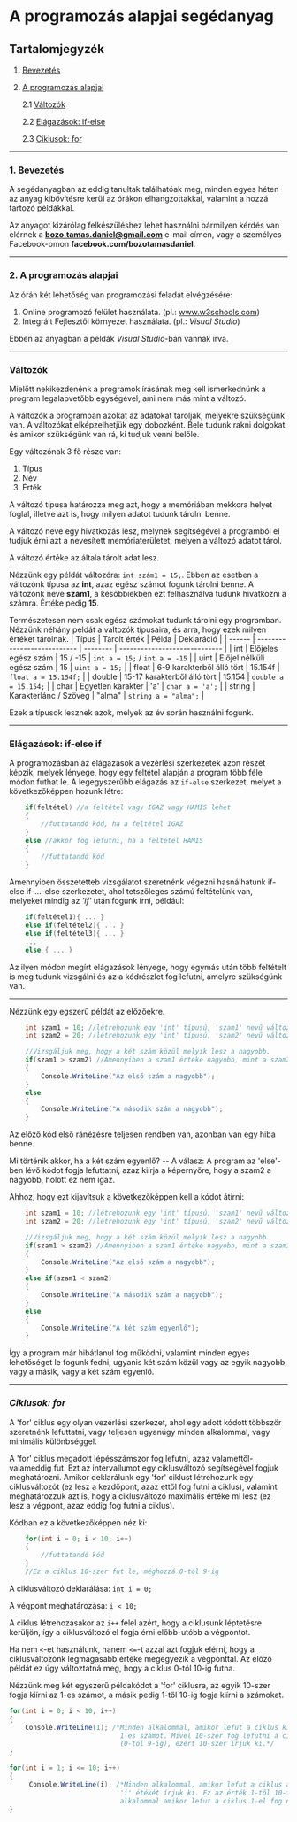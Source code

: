 # A programozás alapjai segédanyag
## Tartalomjegyzék
1. [Bevezetés](#introduction)
2. [A programozás alapjai](#basics)

    2.1 [Változók](#variables)
    
    2.2 [Elágazások: if-else](#if-else)

    2.3 [Ciklusok: for](#for)
***
### 1. Bevezetés<a name = "bevezetés"></a>
A segédanyagban az eddig tanultak találhatóak meg, minden egyes héten az anyag kibővítésre kerül az órákon elhangzottakkal, valamint a hozzá tartozó példákkal.

Az anyagot kizárólag felkészüléshez lehet használni bármilyen kérdés van elérnek a **bozo.tamas.daniel@gmail.com** e-mail címen, vagy a személyes Facebook-omon **facebook.com/bozotamasdaniel**.
***
### 2. A programozás alapjai<a name = "basics"></a>
Az órán két lehetőség van programozási feladat elvégzésére:

1. Online programozó felület használata. (pl.: www.w3schools.com)
2. Integrált Fejlesztői környezet használata. (pl.: _Visual Studio_)

Ebben az anyagban a példák _Visual Studio_-ban vannak írva.

***
### **Változók**<a name = "variables"></a>

Mielőtt nekikezdenénk a programok írásának meg kell ismerkednünk a program legalapvetőbb egységével, ami nem más mint a változó.

A változók a programban azokat az adatokat tárolják, melyekre szükségünk van. A változókat elképzelhetjük egy dobozként. Bele tudunk rakni dolgokat és amikor szükségünk van rá, ki tudjuk venni belőle.

Egy változónak 3 fő része van:

1. Típus
2. Név
3. Érték

A változó típusa határozza meg azt, hogy a memóriában mekkora helyet foglal, illetve azt is, hogy milyen adatot tudunk tárolni benne.

A változó neve egy hivatkozás lesz, melynek segítségével a programból el tudjuk érni azt a nevesített memóriaterületet, melyen a változó adatot tárol.

A változó értéke az általa tárolt adat lesz.

Nézzünk egy példát változóra: `int szám1 = 15;`. Ebben az esetben a változónk típusa az **int**, azaz egész számot fogunk tárolni benne. A változónk neve **szám1**, a későbbiekben ezt felhasználva tudunk hivatkozni a számra. Értéke pedig **15**.

Természetesen nem csak egész számokat tudunk tárolni egy programban. Nézzünk néhány példát a valtozók típusaira, és arra, hogy ezek milyen értéket tárolnak.
| Típus  | Tárolt érték                | Példa    | Deklaráció                    |
| ------ | --------------------------- | -------- | ----------------------------- |
| int    | Előjeles egész szám         | 15 / -15 | `int a = 15;` / `int a = -15` |
| uint   | Előjel nélküli egész szám   | 15       | `uint a = 15;`                |
| float  | 6-9 karakterből álló tört   | 15.154f  | `float a = 15.154f;`          |
| double | 15-17 karakterből álló tört | 15.154   | `double a = 15.154;`          |
| char   | Egyetlen karakter           | 'a'      | `char a = 'a';`               |
| string | Karakterlánc / Szöveg       | "alma"   | `string a = "alma";`          |

Ezek a típusok lesznek azok, melyek az év során használni fogunk.
***
### **Elágazások: if-else if**<a name = "if-else"></a>

A programozásban az elágazások a vezérlési szerkezetek azon részét képzik, melyek lényege, hogy egy feltétel alapján a program több féle módon futhat le. A legegyszerűbb elágazás az `if-else` szerkezet, melyet a következőképpen hozunk létre:
```csharp
    if(feltétel) //a feltétel vagy IGAZ vagy HAMIS lehet
    {
        //futtatandó kód, ha a feltétel IGAZ
    }
    else //akkor fog lefutni, ha a feltétel HAMIS
    {
        //futtatandó kód
    }
```
Amennyiben összetetteb vizsgálatot szeretnénk végezni hasnálhatunk if-else if-...-else szerkezetet, ahol tetszőleges számú feltételünk van, melyeket mindig az _'if'_ után fogunk írni, például:
```csharp
    if(feltétel1){ ... }
    else if(feltétel2){ ... }
    else if(feltétel3){ ... }
    ...
    else { ... }
```
Az ilyen módon megírt elágazások lényege, hogy egymás után több feltételt is meg tudunk vizsgálni és az a kódrészlet fog lefutni, amelyre szükségünk van.
***
Nézzünk egy egszerű példát az előzőekre.

```csharp
    int szam1 = 10; //létrehozunk egy 'int' típusú, 'szam1' nevű változó, melynek értéke 10
    int szam2 = 20; //létrehozunk egy 'int' típusú, 'szam2' nevű változó, melynek értéke 20

    //Vizsgáljuk meg, hogy a két szám közül melyik lesz a nagyobb.
    if(szam1 > szam2) //Amennyiben a szam1 értéke nagyobb, mint a szam2-é
    {
        Console.WriteLine("Az első szám a nagyobb");
    }
    else
    {
        Console.WriteLine("A második szám a nagyobb");
    }
```
Az előző kód első ránézésre teljesen rendben van, azonban van egy hiba benne.

Mi történik akkor, ha a két szám egyenlő? -- A válasz: A program az 'else'-ben lévő kódot fogja lefuttatni, azaz kiírja a képernyőre, hogy a szam2 a nagyobb, holott ez nem igaz.

Ahhoz, hogy ezt kijavítsuk a következőképpen kell a kódot átírni:
```csharp
    int szam1 = 10; //létrehozunk egy 'int' típusú, 'szam1' nevű változó, melynek értéke 10
    int szam2 = 20; //létrehozunk egy 'int' típusú, 'szam2' nevű változó, melynek értéke 20

    //Vizsgáljuk meg, hogy a két szám közül melyik lesz a nagyobb.
    if(szam1 > szam2) //Amennyiben a szam1 értéke nagyobb, mint a szam2-é
    {
        Console.WriteLine("Az első szám a nagyobb");
    }
    else if(szam1 < szam2)
    {
        Console.WriteLine("A második szám a nagyobb");
    }
    else
    {
        Console.WriteLine("A két szám egyenlő");
    }
```
Így a program már hibátlanul fog működni, valamint minden egyes lehetőséget le fogunk fedni, ugyanis két szám közül vagy az egyik nagyobb, vagy a másik, vagy a két szám egyenlő.
***
### ***Ciklusok: for***<a name = 'for'></a>

A 'for' ciklus egy olyan vezérlési szerkezet, ahol egy adott kódott többször szeretnénk lefuttatni, vagy teljesen ugyanúgy minden alkalommal, vagy minimális különbséggel.

A 'for' ciklus megadott lépésszámszor fog lefutni, azaz valamettől-valameddig fut. Ezt az intervallumot egy ciklusváltozó segítségével fogjuk meghatározni. Amikor deklarálunk egy 'for' ciklust létrehozunk egy ciklusváltozót (ez lesz a kezdőpont, azaz ettől fog futni a ciklus), valamint meghatározzuk azt is, hogy a ciklusváltozó maximális értéke mi lesz (ez lesz a végpont, azaz eddig fog futni a ciklus).

Kódban ez a következőképpen néz ki:
```csharp
    for(int i = 0; i < 10; i++)
    {
        //futtatandó kód
    }
    //Ez a ciklus 10-szer fut le, méghozzá 0-tól 9-ig
```
A ciklusváltozó deklarálása: `int i = 0;`

A végpont meghatározása: `i < 10;`

A ciklus létrehozásakor az `i++` felel azért, hogy a ciklusunk léptetésre kerüljön, így a ciklusváltozó el fogja érni előbb-utóbb a végpontot.

Ha nem `<`-et használunk, hanem `<=`-t azzal azt fogjuk elérni, hogy a ciklusváltozónk legmagasabb értéke megegyezik a végponttal. Az előző példát ez úgy változtatná meg, hogy a ciklus 0-tól 10-ig futna.

Nézzünk meg két egyszerű példakódot a 'for' ciklusra, az egyik 10-szer fogja kiírni az 1-es számot, a másik pedig 1-től 10-ig fogja kiírni a számokat.
```csharp
for(int i = 0; i < 10, i++)
{
    Console.WriteLine(1); /*Minden alkalommal, amikor lefut a ciklus kiírjuk az  
                            1-es számot. Mivel 10-szer fog lefutni a ciklus 
                            (0-tól 9-ig), ezért 10-szer írjuk ki.*/
}

for(int i = 1; i <= 10; i++)
{
     Console.WriteLine(i); /*Minden alkalommal, amikor lefut a ciklus az 
                            'i' étékét írjuk ki. Ez az érték 1-től 10-ig minden
                            alkalommal amikor lefut a ciklus 1-el fog nőni.*/
}
```